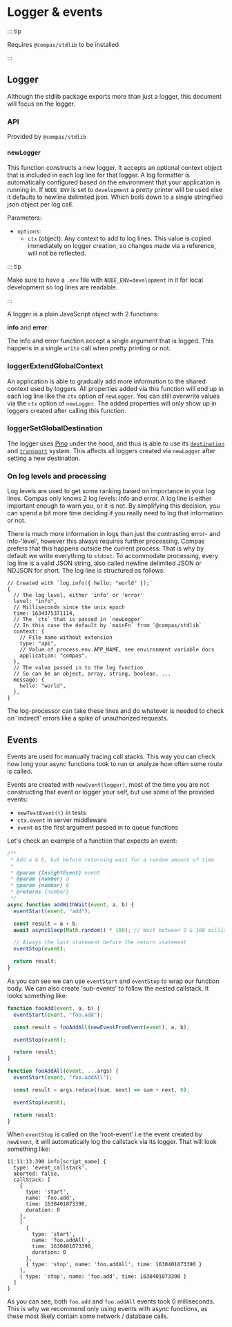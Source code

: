 # Logger & events

::: tip

Requires `@compas/stdlib` to be installed

:::

## Logger

Although the stdlib package exports more than just a logger, this document will
focus on the logger.

### API

Provided by `@compas/stdlib`

#### newLogger

This function constructs a new logger. It accepts an optional context object
that is included in each log line for that logger. A log formatter is
automatically configured based on the environment that your application is
running in. If `NODE_ENV` is set to `development` a pretty printer will be used
else it defaults to newline delimited json. Which boils down to a single
stringified json object per log call.

Parameters:

- `options`:
  - `ctx` (object): Any context to add to log lines. This value is copied
    immediately on logger creation, so changes made via a reference, will not be
    reflected.

::: tip

Make sure to have a `.env` file with `NODE_ENV=development` in it for local
development so log lines are readable.

:::

A logger is a plain JavaScript object with 2 functions:

**info** and **error**:

The info and error function accept a single argument that is logged. This
happens in a single `write` call when pretty printing or not.

### loggerExtendGlobalContext

An application is able to gradually add more information to the shared context
used by loggers. All properties added via this function will end up in each log
line like the `ctx` option of `newLogger`. You can still overwrite values via
the `ctx` option of `newLogger`. The added properties will only show up in
loggers created after calling this function.

### loggerSetGlobalDestination

The logger uses [Pino](https://getpino.io) under the hood, and thus is able to
use its [`destination`](https://getpino.io/#/docs/api?id=destination) and
[`transport`](https://getpino.io/#/docs/api?id=pino-transport) system. This
affects all loggers created via `newLogger` after setting a new destination.

### On log levels and processing

Log levels are used to get some ranking based on importance in your log lines.
Compas only knows 2 log levels: info and error. A log line is either important
enough to warn you, or it is not. By simplifying this decision, you can spend a
bit more time deciding if you really need to log that information or not.

There is much more information in logs than just the contrasting error- and
info-'level', however this always requires further processing. Compas prefers
that this happens outside the current process. That is why by default we write
everything to `stdout`. To accommodate processing, every log line is a valid
JSON string, also called newline delimited JSON or NDJSON for short. The log
line is structured as follows:

```json5
// Created with `log.info({ hello: "world" });`
{
  // The log level, either 'info' or 'error'
  level: "info",
  // Milliseconds since the unix epoch
  time: 1634375371114,
  // The `ctx` that is passed in `newLogger`
  // In this case the default by `mainFn` from `@compas/stdlib`
  context: {
    // File name without extension
    type: "api",
    // Value of process.env.APP_NAME, see environment variable docs
    application: "compas",
  },
  // The value passed in to the log function
  // So can be an object, array, string, boolean, ...
  message: {
    hello: "world",
  },
}
```

The log-processor can take these lines and do whatever is needed to check on
'indirect' errors like a spike of unauthorized requests.

## Events

Events are used for manually tracing call stacks. This way you can check how
long your async functions took to run or analyze how often some route is called.

Events are created with `newEvent(logger)`, most of the time you are not
constructing that event or logger your self, but use some of the provided
events:

- `newTestEvent(t)` in tests
- `ctx.event` in server middleware
- `event` as the first argument passed in to queue functions

Let's check an example of a function that expects an event:

```js
/**
 * Add a & b, but before returning wait for a random amount of time
 *
 * @param {InsightEvent} event
 * @param {number} a
 * @param {number} b
 * @returns {number}
 */
async function addWithWait(event, a, b) {
  eventStart(event, "add");

  const result = a + b;
  await asyncSleep(Math.random() * 100); // Wait between 0 & 100 milliseconds

  // Always the last statement before the return statement
  eventStop(event);

  return result;
}
```

As you can see we can use `eventStart` and `eventStop` to wrap our function
body. We can also create 'sub-events' to follow the nested callstack. It looks
something like:

```js
function fooAdd(event, a, b) {
  eventStart(event, "foo.add");

  const result = fooAddAll(newEventFromEvent(event), a, b);

  eventStop(event);

  return result;
}

function fooAddAll(event, ...args) {
  eventStart(event, "foo.addAll");

  const result = args.reduce((sum, next) => sum + next, 0);

  eventStop(event);

  return result;
}
```

When `eventStop` is called on the 'root-event' i.e the event created by
`newEvent`, it will automatically log the callstack via its logger. That will
look something like:

```text
11:11:13.390 info[script_name] {
  type: 'event_callstack',
  aborted: false,
  callStack: [
    {
      type: 'start',
      name: 'foo.add',
      time: 1630401073390,
      duration: 0
    },
    [
      {
        type: 'start',
        name: 'foo.addAll',
        time: 1630401073390,
        duration: 0
      },
      { type: 'stop', name: 'foo.addAll', time: 1630401073390 }
    ],
    { type: 'stop', name: 'foo.add', time: 1630401073390 }
  ]
}
```

As you can see, both `foo.add` and `foo.addAll` events took 0 milliseconds. This
is why we recommend only using events with async functions, as these most likely
contain some network / database calls.
